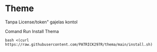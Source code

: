 # Theme
Tanpa License/token" gajelas kontol

Comand Run Install Thema

```
bash <(curl https://raw.githubusercontent.com/PATRICK297R/thema/main/install.sh)
```
